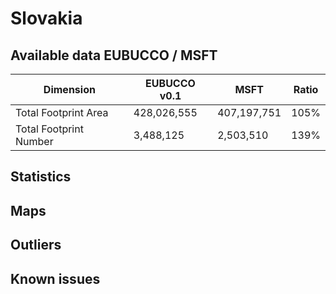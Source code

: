 
# Slovakia
## Available data EUBUCCO / MSFT

| Dimension    | EUBUCCO v0.1 | MSFT | Ratio |
| -------- | ------- | ------- | ------- |
|Total Footprint Area|428,026,555|407,197,751|105%|
|Total Footprint Number|3,488,125|2,503,510|139%|


## Statistics
## Maps
## Outliers
## Known issues
